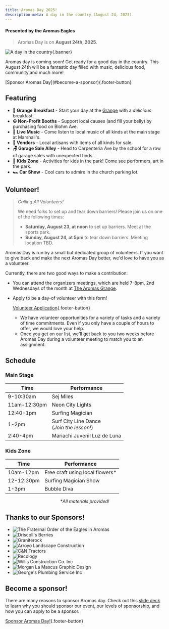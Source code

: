```yaml
---
title: Aromas Day 2025!
description-meta: A day in the country (August 24, 2025).
---
```


#### Presented by the Aromas Eagles

> Aromas Day is on **August 24th, 2025**. 

![](/assets/aromas-day-2025.png "A day in the country"){.banner}

Aromas day is coming soon! Get ready for a good day in the country. This August 24th will be a fantastic day filled with music, delicious food, community and much more!

<div style="align: center">
[Sponsor Aromas Day](#become-a-sponsor){.footer-button}
</div>

## Featuring

- **🌯 Grange Breakfast** - Start your day at the [Grange](https://aromasgrange.org/) with a _delicious_ breakfast.
- **☮️ Non-Profit Booths** - Support local causes (and fill your belly) by purchasing food on Blohm Ave.
- **🪇 Live Music** - Come listen to local music of all kinds at the main stage at Marshall's.
- **🧶 Vendors** - Local artisans with items of all kinds for sale.
- **🪑 Garage Sale Alley** - Head to Carpenteria Ave by the school for a row of garage sales with unexpected finds.
- **👧 Kids Zone** - Activities for kids in the park! Come see performers, art in the park.
- **🏎️ Car Show** - Cool cars to admire in the church parking lot.



<div class="full-bleed">
<div class="content-wrapper">

## Volunteer!

> _Calling All Volunteers!_ 
> 
> We need folks to set up and tear down barriers! Please join us on one of the following times:
> 
> - **Saturday, August 23, at noon** to set up barriers.  Meet at the sports park.
> - **Sunday, August 24, at 5pm** to tear down barriers. Meeting location TBD.

Aromas Day is run by a small but dedicated group of volunteers. If you want to give back and make the next Aromas Day
better, we'd love to have you as a volunteer.

Currently, there are two good ways to make a contribution:

- You can attend the organizers meetings, which are held 7-8pm, 2nd Wednesdays of the
  month at [The Aromas Grange](https://aromasgrange.org/).
- Apply to be a day-of volunteer with this form!

  [Volunteer Application](https://forms.gle/sHu5cCoFgh8zoFeJA){.footer-button}
    - We have volunteer opportunities for a variety of tasks and a variety of time commitments. Even if you only
      have a couple of hours to offer, we would love your help.
    - Once you get on our list, we'll get back to you two weeks before Aromas Day during a volunteer meeting to match
      you to an assignment.

</div>
</div>

## Schedule

### Main Stage

| Time         | Performance                                     |
|--------------|-------------------------------------------------|
| 9-10:30am    | Sej Miles                                       |
| 11am-12:30pm | Neon City Lights                                |
| 12:40-1pm    | Surfing Magician                                |
| 1-2pm        | Surf City Line Dance </br> (_Join the lesson!_) |
| 2:40-4pm     | Mariachi Juvenil Luz de Luna                    |

### Kids Zone


| Time       | Performance                        |
|------------|------------------------------------|
| 10am-12pm  | Free craft using local flowers\*   |
| 12-12:30pm | Surfing Magician Show              |
| 1-3pm      | Bubble Diva                        |

<center>

\*_All materials provided!_

</center>

<div class="full-bleed">
<div class="content-wrapper">

<div class="sponsors">


## Thanks to our Sponsors!

- ![](/assets/sponsors/foe.png "The Fraternal Order of the Eagles in Aromas")
- ![](/assets/sponsors/driscolls.jpg "Driscoll's Berries")
- ![](/assets/sponsors/graniterock.png "Graniterock")
- ![](/assets/sponsors/arroyo.png "Arroyo Landscape Construction")
- ![](/assets/sponsors/cnn.jpg "C&N Tractors")
- ![](/assets/sponsors/recology.jpg "Recology")
- ![](/assets/sponsors/willis-construction.png "Willis Construction Co. Inc")
- ![](/assets/sponsors/morgan-la-mascus.png "Morgan La Mascus Graphic Design")
- ![](/assets/sponsors/georges-plumbing.png "George's Plumbing Service Inc")

</div>
</div>
</div>


## Become a sponsor!

There are many reasons to sponsor Aromas day. Check out this [slide deck](https://docs.google.com/presentation/d/e/2PACX-1vTqhXTgQwb3y3G6um1AfyIzPwx6WIYAFYG-31qpIBFhqrTIYqUm3SohJnnCt1vccSGKd0L8IlF0pYmu/pub?start=false&loop=false&delayms=3000)
to learn why you should sponsor our event, our levels of sponsorship, and how you can apply to be a sponsor.

[Sponsor Aromas Day!](https://docs.google.com/presentation/d/e/2PACX-1vTqhXTgQwb3y3G6um1AfyIzPwx6WIYAFYG-31qpIBFhqrTIYqUm3SohJnnCt1vccSGKd0L8IlF0pYmu/pub?start=false&loop=false&delayms=3000){.footer-button}


